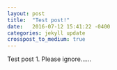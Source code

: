 ```yaml
---
layout: post
title:  "Test post!"
date:   2016-07-12 15:41:22 -0400
categories: jekyll update
crosspost_to_medium: true
---
```

Test post 1. Please ignore......
